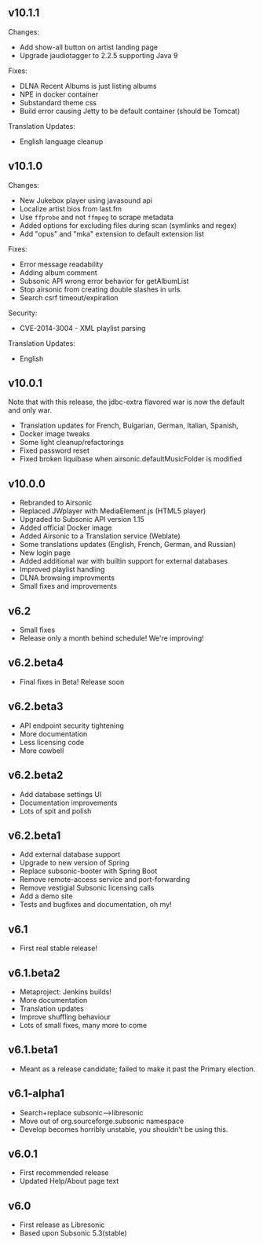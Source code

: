 <!--
# CHANGELOG.md
# airsonic/airsonic
# -->

## v10.1.1

Changes:
  * Add show-all button on artist landing page
  * Upgrade jaudiotagger to 2.2.5 supporting Java 9

Fixes:
  * DLNA Recent Albums is just listing albums
  * NPE in docker container
  * Substandard theme css
  * Build error causing Jetty to be default container (should be Tomcat)

Translation Updates:
  * English language cleanup

## v10.1.0

Changes:
  * New Jukebox player using javasound api
  * Localize artist bios from last.fm
  * Use `ffprobe` and not `ffmpeg` to scrape metadata
  * Added options for excluding files during scan (symlinks and regex)
  * Add "opus" and "mka" extension to default extension list

Fixes:
  * Error message readability
  * Adding album comment
  * Subsonic API wrong error behavior for getAlbumList
  * Stop airsonic from creating double slashes in urls.
  * Search csrf timeout/expiration
  
Security:
  * CVE-2014-3004 - XML playlist parsing

Translation Updates:
  * English

## v10.0.1

Note that with this release, the jdbc-extra flavored war is now the default and only war.

  * Translation updates for French, Bulgarian, German, Italian, Spanish,
  * Docker image tweaks
  * Some light cleanup/refactorings
  * Fixed password reset
  * Fixed broken liquibase when airsonic.defaultMusicFolder is modified

## v10.0.0

  * Rebranded to Airsonic
  * Replaced JWplayer with MediaElement.js (HTML5 player)
  * Upgraded to Subsonic API version 1.15
  * Added official Docker image
  * Added Airsonic to a Translation service (Weblate)
  * Some translations updates (English, French, German, and Russian)
  * New login page
  * Added additional war with builtin support for external databases
  * Improved playlist handling
  * DLNA browsing improvments
  * Small fixes and improvements

## v6.2

  * Small fixes
  * Release only a month behind schedule! We're improving!

## v6.2.beta4

  * Final fixes in Beta! Release soon

## v6.2.beta3

  * API endpoint security tightening
  * More documentation
  * Less licensing code
  * More cowbell

## v6.2.beta2

  * Add database settings UI
  * Documentation improvements
  * Lots of spit and polish

## v6.2.beta1

  * Add external database support
  * Upgrade to new version of Spring
  * Replace subsonic-booter with Spring Boot
  * Remove remote-access service and port-forwarding
  * Remove vestigial Subsonic licensing calls
  * Add a demo site
  * Tests and bugfixes and documentation, oh my!

## v6.1

  * First real stable release!

## v6.1.beta2

  * Metaproject: Jenkins builds!
  * More documentation
  * Translation updates
  * Improve shuffling behaviour
  * Lots of small fixes, many more to come

## v6.1.beta1

  * Meant as a release candidate; failed to make it past the Primary election.

## v6.1-alpha1

  * Search+replace subsonic-->libresonic
  * Move out of org.sourceforge.subsonic namespace
  * Develop becomes horribly unstable, you shouldn't be using this.

## v6.0.1

  * First recommended release
  * Updated Help/About page text

## v6.0

  * First release as Libresonic
  * Based upon Subsonic 5.3(stable)
